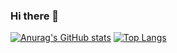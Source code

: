 ### Hi there 👋

<!--
**pallavgupta/pallavgupta** is a ✨ _special_ ✨ repository because its `README.md` (this file) appears on your GitHub profile.

Here are some ideas to get you started:

- 🔭 I’m currently working on ...
- 🌱 I’m currently learning ...
- 👯 I’m looking to collaborate on ...
- 🤔 I’m looking for help with ...
- 💬 Ask me about ...
- 📫 How to reach me: ...
- 😄 Pronouns: ...
- ⚡ Fun fact: ...
-->

[![Anurag's GitHub stats](https://github-readme-stats.vercel.app/api?username=pallavgupta)](https://github.com/anuraghazra/github-readme-stats)
[![Top Langs](https://github-readme-stats.vercel.app/api/top-langs/?username=pallavgupta)](https://github.com/anuraghazra/github-readme-stats)

